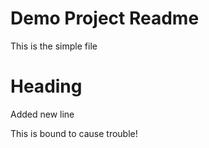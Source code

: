 # Demo Project Readme 

This is the simple file

# Heading

Added new line

This is bound to cause trouble!